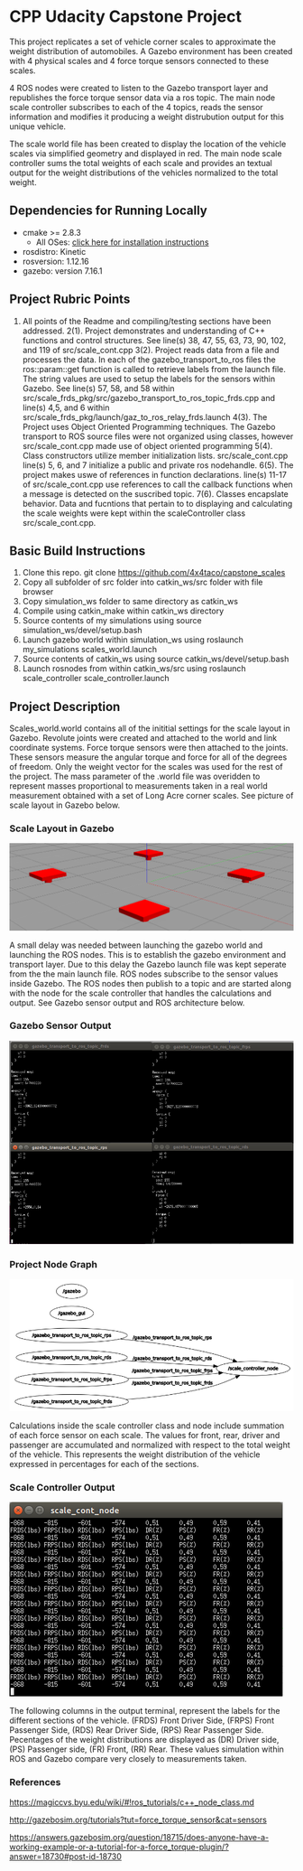# CPP Udacity Capstone Project
This project replicates a set of vehicle corner scales to approximate the weight distribution of automobiles.  A Gazebo environment has been created with 4 physical scales and 4 force torque sensors connected to these scales.

4 ROS nodes were created to listen to the Gazebo transport layer and republishes the force torque sensor data via a ros topic.  The main node scale controller subscribes to each of the 4 topics, reads the sensor information and modifies it producing a weight distrubution output for this unique vehicle.  

The scale world file has been created to display the location of the vehicle scales via simplified geometry and displayed in red.  The main node scale controller sums the total weights of each scale and provides an textual output for the weight distributions of the vehicles normalized to the total weight.

## Dependencies for Running Locally
* cmake >= 2.8.3
  * All OSes: [click here for installation instructions](https://cmake.org/install/)
* rosdistro: Kinetic
* rosversion: 1.12.16
* gazebo: version 7.16.1

## Project Rubric Points

1. All points of the Readme and compiling/testing sections have been addressed.
2(1). Project demonstrates and understanding of C++ functions and control structures.  See line(s) 38, 47, 55, 63, 73, 90, 102, and 119 of src/scale_cont.cpp
3(2). Project reads data from a file and processes the data. In each of the gazebo_transport_to_ros files the ros::param::get function is called to retrieve labels from the           launch file.  The string values are used to setup the labels for the sensors within Gazebo.  See line(s) 57, 58, and 58 within                                                   src/scale_frds_pkg/src/gazebo_transport_to_ros_topic_frds.cpp and line(s) 4,5, and 6 within src/scale_frds_pkg/launch/gaz_to_ros_relay_frds.launch
4(3). The Project uses Object Oriented Programming techniques.  The Gazebo transport to ROS source files were not organized using classes, however src/scale_cont.cpp made use of       object oriented programming
5(4). Class constructors utilize member initialization lists.  src/scale_cont.cpp line(s) 5, 6, and 7 initialize a public and private ros nodehandle.
6(5). The project makes uswe of references in function declarations.  line(s) 11-17 of src/scale_cont.cpp use references to call the callback functions when a message is               detected on the suscribed topic.
7(6). Classes encapslate behavior.  Data and fucntions that pertain to to displaying and calculating the scale weights were kept within the scaleController class                       src/scale_cont.cpp.


## Basic Build Instructions

1. Clone this repo.  git clone https://github.com/4x4taco/capstone_scales
2. Copy all subfolder of src folder into catkin_ws/src folder with file browser
3. Copy simulation_ws folder to same directory as catkin_ws
4. Compile using catkin_make within catkin_ws directory
5. Source contents of my simulations using source simulation_ws/devel/setup.bash
6. Launch gazebo world within simulation_ws using roslaunch my_simulations scales_world.launch
7. Source contents of catkin_ws using source catkin_ws/devel/setup.bash
8. Launch rosnodes from within catkin_ws/src using roslaunch scale_controller scale_controller.launch

## Project Description
Scales_world.world contains all of the inititial settings for the scale layout in Gazebo.  Revolute joints were created and attached to the world and link coordinate systems. Force torque sensors were then attached to the joints.  These sensors measure the angular torque and force for all of the degrees of freedom.  Only the weight vector for the scales was used for the rest of the project.  The mass parameter of the .world file was overidden to represent masses proportional to measurements taken in a real world measurement obtained with a set of Long Acre corner scales.  See picture of scale layout in Gazebo below.

### Scale Layout in Gazebo
![Screenshot](/capstone_scale_pics/gazebo_scale_layout.PNG)

A small delay was needed between launching the gazebo world and launching the ROS nodes.  This is to establish the gazebo environment and transport layer.  Due to this delay the Gazebo launch file was kept seperate from the the main launch file.  ROS nodes subscribe to the sensor values inside Gazebo.  The ROS nodes then publish to a topic and are started along with the node for the scale controller that handles the calculations and output.  See Gazebo sensor output and ROS architecture below.
### Gazebo Sensor Output
![Screenshot](/capstone_scale_pics/gazebo_sensor_output.PNG)
### Project Node Graph
![Screenshot](/capstone_scale_pics/node_graph.PNG)

Calculations inside the scale controller class and node include summation of each force sensor on each scale.  The values for front, rear, driver and passenger are accumulated and normalized with respect to the total weight of the vehicle.  This represents the weight distribution of the vehicle expressed in percentages for each of the sections.  
### Scale Controller Output
![Screenshot](/capstone_scale_pics/scale_cont_node_output.PNG)

The following columns in the output terminal, represent the labels for the different sections of the vehicle.  (FRDS) Front Driver Side, (FRPS) Front Passenger Side, (RDS) Rear Driver Side, (RPS) Rear Passenger Side.  Pecentages of the weight distributions are displayed as (DR) Driver side, (PS) Passenger side, (FR) Front, (RR) Rear.  These values simulation within ROS and Gazebo compare very closely to measurements taken.

### References
https://magiccvs.byu.edu/wiki/#!ros_tutorials/c++_node_class.md

http://gazebosim.org/tutorials?tut=force_torque_sensor&cat=sensors

https://answers.gazebosim.org/question/18715/does-anyone-have-a-working-example-or-a-tutorial-for-a-force_torque-plugin/?answer=18730#post-id-18730

